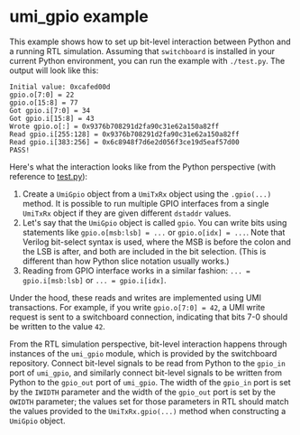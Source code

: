 # umi_gpio example

This example shows how to set up bit-level interaction between Python and a running RTL simulation.  Assuming that `switchboard` is installed in your current Python environment, you can run the example with `./test.py`.  The output will look like this:

```text
Initial value: 0xcafed00d
gpio.o[7:0] = 22
gpio.o[15:8] = 77
Got gpio.i[7:0] = 34
Got gpio.i[15:8] = 43
Wrote gpio.o[:] = 0x9376b708291d2fa90c31e62a150a82ff
Read gpio.i[255:128] = 0x9376b708291d2fa90c31e62a150a82ff
Read gpio.i[383:256] = 0x6c8948f7d6e2d056f3ce19d5eaf57d00
PASS!
```

Here's what the interaction looks like from the Python perspective (with reference to [test.py](test.py)):
1. Create a `UmiGpio` object from a `UmiTxRx` object using the `.gpio(...)` method.  It is possible to run multiple GPIO interfaces from a single `UmiTxRx` object if they are given different `dstaddr` values.
2. Let's say that the `UmiGpio` object is called `gpio`.  You can write bits using statements like `gpio.o[msb:lsb] = ...` or `gpio.o[idx] = ...`.  Note that Verilog bit-select syntax is used, where the MSB is before the colon and the LSB is after, and both are included in the bit selection.  (This is different than how Python slice notation usually works.)
3. Reading from GPIO interface works in a similar fashion: `... = gpio.i[msb:lsb]` or `... = gpio.i[idx]`.

Under the hood, these reads and writes are implemented using UMI transactions.  For example, if you write `gpio.o[7:0] = 42`, a UMI write request is sent to a switchboard connection, indicating that bits 7-0 should be written to the value `42`.

From the RTL simulation perspective, bit-level interaction happens through instances of the `umi_gpio` module, which is provided by the switchboard repository.  Connect bit-level signals to be read from Python to the `gpio_in` port of `umi_gpio`, and similarly connect bit-level signals to be written from Python to the `gpio_out` port of `umi_gpio`.  The width of the `gpio_in` port is set by the `IWIDTH` parameter and the width of the `gpio_out` port is set by the `OWIDTH` parameter; the values set for those parameters in RTL should match the values provided to the `UmiTxRx.gpio(...)` method when constructing a `UmiGpio` object.
